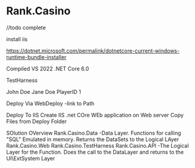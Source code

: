 # Rank.Casino
//todo complete

install iis

https://dotnet.microsoft.com/permalink/dotnetcore-current-windows-runtime-bundle-installer

Compiled VS 2022
.NET Core 6.0

TestHarness

John Doe
Jane Doe
PlayerID 1

Deploy Via WebDeploy
-link to Path

Deploy To IIS 
Create IIS .net COre WEb application on Web server
Copy Files from Deploy Folder

SOlution OVerview
Rank.Casino.Data
-Data Layer. Functions for calling "SQL" Emulated in memory. Returns the DataSets to the Logical LAyer
Rank.Casino.Web
Rank.Casino.TestHarness
Rank.Casino.API
-The Logical Layer for the Function. Does the call to the DataLayer and returns to the UI\ExtSystem Layer